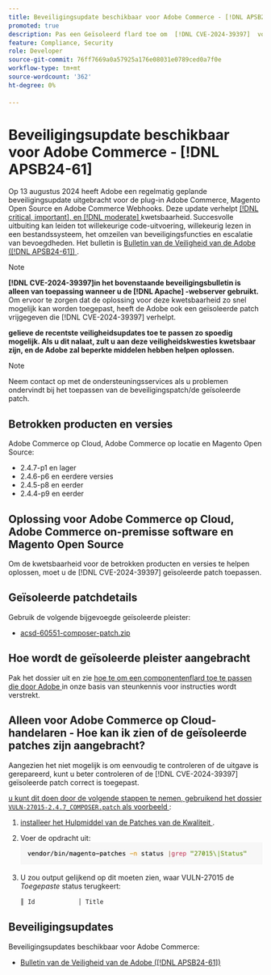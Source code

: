 ```yaml
---
title: Beveiligingsupdate beschikbaar voor Adobe Commerce - [!DNL APSB24-61]
promoted: true
description: Pas een Geïsoleerd flard toe om  [!DNL CVE-2024-39397]  voor Adobe Commerce 2.4.7-p2, 2.4.6-p7, 2.4.5-p9, 2.4.4-p10, en vroegere slechts lopende versieinstanties te verhelpen  [!DNL Apache].
feature: Compliance, Security
role: Developer
source-git-commit: 76ff7669a0a57925a176e08031e0789ced0a7f0e
workflow-type: tm+mt
source-wordcount: '362'
ht-degree: 0%

---
```


# Beveiligingsupdate beschikbaar voor Adobe Commerce - [!DNL APSB24-61]

Op 13 augustus 2024 heeft Adobe een regelmatig geplande beveiligingsupdate uitgebracht voor de plug-in Adobe Commerce, Magento Open Source en Adobe Commerce Webhooks.
Deze update verhelpt [[!DNL critical, important], en  [!DNL moderate] ](https://helpx.adobe.com/security/severity-ratings.html) kwetsbaarheid. Succesvolle uitbuiting kan leiden tot willekeurige code-uitvoering, willekeurig lezen in een bestandssysteem, het omzeilen van beveiligingsfuncties en escalatie van bevoegdheden. Het bulletin is [ Bulletin van de Veiligheid van de Adobe ([!DNL APSB24-61]) ](https://helpx.adobe.com/security/products/magento/apsb24-61.html).

>[!NOTE]
>
>**[!DNL CVE-2024-39397]in het bovenstaande beveiligingsbulletin is alleen van toepassing wanneer u de [!DNL Apache] -webserver gebruikt.** Om ervoor te zorgen dat de oplossing voor deze kwetsbaarheid zo snel mogelijk kan worden toegepast, heeft de Adobe ook een geïsoleerde patch vrijgegeven die [!DNL CVE-2024-39397] verhelpt.

**gelieve de recentste veiligheidsupdates toe te passen zo spoedig mogelijk. Als u dit nalaat, zult u aan deze veiligheidskwesties kwetsbaar zijn, en de Adobe zal beperkte middelen hebben helpen oplossen.**

>[!NOTE]
>
>Neem contact op met de ondersteuningsservices als u problemen ondervindt bij het toepassen van de beveiligingspatch/de geïsoleerde patch.

## Betrokken producten en versies

Adobe Commerce op Cloud, Adobe Commerce op locatie en Magento Open Source:

* 2.4.7-p1 en lager
* 2.4.6-p6 en eerdere versies
* 2.4.5-p8 en eerder
* 2.4.4-p9 en eerder

## Oplossing voor Adobe Commerce op Cloud, Adobe Commerce on-premisse software en Magento Open Source

Om de kwetsbaarheid voor de betrokken producten en versies te helpen oplossen, moet u de [!DNL CVE-2024-39397] geïsoleerde patch toepassen.

## Geïsoleerde patchdetails

Gebruik de volgende bijgevoegde geïsoleerde pleister:

* [acsd-60551-composer-patch.zip](assets/acsd-60551-composer-patch.zip)

## Hoe wordt de geïsoleerde pleister aangebracht

Pak het dossier uit en zie [ hoe te om een componentenflard toe te passen die door Adobe ](https://experienceleague.adobe.com/docs/commerce-knowledge-base/kb/how-to/how-to-apply-a-composer-patch-provided-by-magento.html) in onze basis van steunkennis voor instructies wordt verstrekt.

## Alleen voor Adobe Commerce op Cloud-handelaren - Hoe kan ik zien of de geïsoleerde patches zijn aangebracht?

Aangezien het niet mogelijk is om eenvoudig te controleren of de uitgave is gerepareerd, kunt u beter controleren of de [!DNL CVE-2024-39397] geïsoleerde patch correct is toegepast.

<u> u kunt dit doen door de volgende stappen te nemen, gebruikend het dossier `VULN-27015-2.4.7_COMPOSER.patch` als voorbeeld </u>:

1. [ installeer het Hulpmiddel van de Patches van de Kwaliteit ](https://experienceleague.adobe.com/docs/commerce-operations/tools/quality-patches-tool/usage.html).
1. Voer de opdracht uit:<br>
   ![ cve-2024-34102-tell-if-patch-applied-code ](assets/cve-2024-34102-tell-if-patch-applied-code.png)
1. U zou output gelijkend op dit moeten zien, waar VULN-27015 de *Toegepaste* status terugkeert:

   ```bash
   ║ Id            │ Title                                                        │ Category        │ Origin                 │ Status      │ Details                                          ║ ║ N/A           │ ../m2-hotfixes/VULN-27015-2.4.7_COMPOSER_patch.patch      │ Other           │ Local                  │ Applied     │ Patch type: Custom                                
   ```

<!-- For Step 2:
     ```bash
    vendor/bin/magento-patches -n status |grep "27015\|Status"
     ```
-->

## Beveiligingsupdates

Beveiligingsupdates beschikbaar voor Adobe Commerce:

* [ Bulletin van de Veiligheid van de Adobe ([!DNL APSB24-61]) ](https://helpx.adobe.com/security/products/magento/apsb24-61.html)
